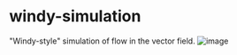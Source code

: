 # windy-simulation
"Windy-style" simulation of flow in the vector field.
![image](https://user-images.githubusercontent.com/85038909/208389981-575ae215-c451-407c-8294-0a256a39715f.png)
